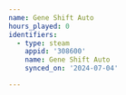 ```yaml
---
name: Gene Shift Auto
hours_played: 0
identifiers:
  - type: steam
    appid: '308600'
    name: Gene Shift Auto
    synced_on: '2024-07-04'

---
```

